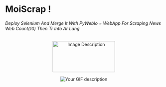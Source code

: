 #                                                                  MoiScrap !

###### Deploy Selenium And Merge It With PyWebIo = WebApp For Scraping News Web  Count(10)  Then Tr Into Ar Lang


<p align="center">
  <img src="https://png.pngtree.com/template/20190323/ourmid/pngtree-a-letter-triangle-logo-image_81987.jpg" alt="Image Description"  width="200" height="100">
</p>



<div style="text-align:center">
    <img src="exm.gif" alt="Your GIF description" />
</div>

